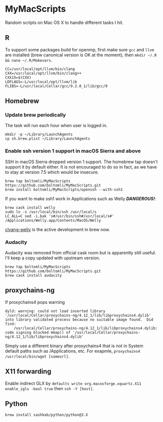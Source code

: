 # MyMacScripts

Random scripts on Mac OS X to handle different tasks I hit.

## R

To support some packages build for openmp, first make sure `gcc` and `llvm` are installed (brew canonical version is OK at the moment), then `mkdir ~/.R && nano ~/.R/Makevars`.

```
CC=/usr/local/opt/llvm/bin/clang
CXX=/usr/local/opt/llvm/bin/clang++
CXX1X=$(CXX)
LDFLAGS=-L/usr/local/opt/llvm/lib
FLIBS=-L/usr/local/Cellar/gcc/9.2.0_1/lib/gcc/9
```

## Homebrew

### Update brew periodically

The task will run each hour when user is logged in.

```shell
mkdir -p ~/Library/LaunchAgents
cp sh.brew.plist ~/Library/LaunchAgents
```

### Enable ssh version 1 support in macOS Sierra and above

SSH in macOS Sierra dropped version 1 support. The homebrew tap doesn't support it by default either. It is not encouraged to do so in fact, as we have to stay at version 7.5 which would be insecure.

```shell
brew tap boltomli/MyMacScripts https://github.com/boltomli/MyMacScripts.git
brew install boltomli/MyMacScripts/openssh --with-ssh1
```

If you want to make ssh1 work in Applications such as Welly ***DANGEROUS!***:

```shell
brew cask install welly
sudo ln -s /usr/local/bin/ssh /usr/local/s
LC_ALL=C sed -i.bak 's#/usr/bin/ssh#/usr/local/s#' /Applications/Welly.app/Contents/MacOS/Welly
```

[clyang-welly](https://github.com/clyang/welly) is the active development in brew now.

### Audacity

Audacity was removed from official cask room but is apparently still useful. I'll keep a copy updated with upstream version.

```shell
brew tap boltomli/MyMacScripts https://github.com/boltomli/MyMacScripts.git
brew cask install audacity
```

## proxychains-ng

If proxychains4 pops warning

```text
dyld: warning: could not load inserted library '/usr/local/Cellar/proxychains-ng/4.12_1/lib/libproxychains4.dylib' into library validated process because no suitable image found.  Did find:
    /usr/local/Cellar/proxychains-ng/4.12_1/lib/libproxychains4.dylib: code signing blocked mmap() of '/usr/local/Cellar/proxychains-ng/4.12_1/lib/libproxychains4.dylib'
```

Simply use a different binary after proxychains4 that is not in System default paths such as /Applications, etc. For exapmle, `proxychains4 /usr/local/bin/wget [someurl]`.

## X11 forwarding

Enable indirect GLX by `defaults write org.macosforge.xquartz.X11 enable_iglx -bool true` then `ssh -Y [host]`.

## Python

`brew install sashkab/python/python@3.X`
